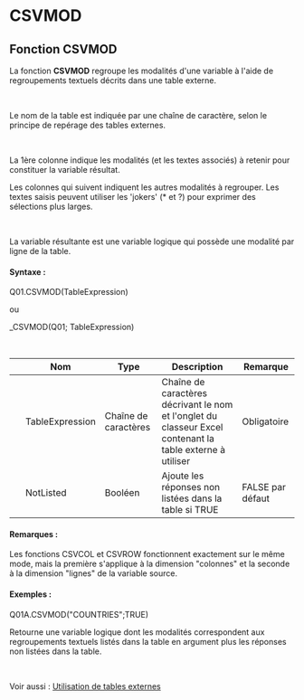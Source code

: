 # CSVMOD

## Fonction CSVMOD

La fonction **CSVMOD** regroupe les modalités d'une variable à l'aide de regroupements textuels décrits dans une table externe.

&nbsp;

Le nom de la table est indiquée par une chaîne de caractère, selon le principe de repérage des tables externes.

&nbsp;

La 1ère colonne indique les modalités (et les textes associés) à retenir pour constituer la variable résultat.

Les colonnes qui suivent indiquent les autres modalités à regrouper. Les textes saisis peuvent utiliser les 'jokers' (\* et ?) pour exprimer des sélections plus larges.

&nbsp;

La variable résultante est une variable logique qui possède une modalité par ligne de la table.

#### Syntaxe :&nbsp;

Q01.CSVMOD(TableExpression)

ou

\_CSVMOD(Q01; TableExpression)

&nbsp;

| &nbsp; | **Nom** |**Type**|**Description**|**Remarque** |
| --- | --- | --- | --- | --- |
| &nbsp; | TableExpression | Chaîne de caractères | Chaîne de caractères décrivant le nom et l'onglet du classeur Excel contenant la table externe à utiliser | Obligatoire |
| &nbsp; | NotListed | Booléen | Ajoute les réponses non listées dans la table si TRUE | FALSE par défaut |


#### Remarques :

Les fonctions CSVCOL et CSVROW fonctionnent exactement sur le même mode, mais la première s'applique à la dimension "colonnes" et la seconde à la dimension "lignes" de la variable source.

#### Exemples :

Q01A.CSVMOD("COUNTRIES";TRUE)

Retourne une variable logique dont les modalités correspondent aux regroupements textuels listés dans la table en argument plus les réponses non listées dans la table.

&nbsp;

Voir aussi : [Utilisation de tables externes](<Utilisationdetablesexternes1.md>)